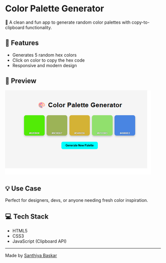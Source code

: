 # Color Palette Generator

🎨 A clean and fun app to generate random color palettes with copy-to-clipboard functionality.

## 🌈 Features
- Generates 5 random hex colors
- Click on color to copy the hex code
- Responsive and modern design

## 📸 Preview
![Palette Preview](preview.png)

## 💡 Use Case
Perfect for designers, devs, or anyone needing fresh color inspiration.

## 💻 Tech Stack
- HTML5
- CSS3
- JavaScript (Clipboard API)

---

Made by [Santhiya Baskar](https://github.com/SanthiyaBaskar)
